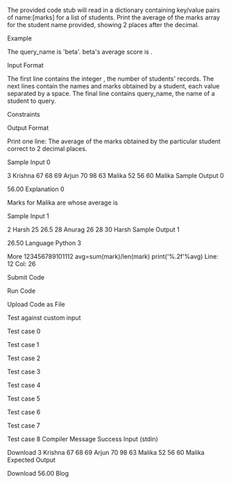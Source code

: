 The provided code stub will read in a dictionary containing key/value pairs of name:[marks] for a list of students. Print the average of the marks array for the student name provided, showing 2 places after the decimal.

Example




The query_name is 'beta'. beta's average score is .

Input Format

The first line contains the integer , the number of students' records. The next  lines contain the names and marks obtained by a student, each value separated by a space. The final line contains query_name, the name of a student to query.

Constraints

Output Format

Print one line: The average of the marks obtained by the particular student correct to 2 decimal places.

Sample Input 0

3
Krishna 67 68 69
Arjun 70 98 63
Malika 52 56 60
Malika
Sample Output 0

56.00
Explanation 0

Marks for Malika are  whose average is 

Sample Input 1

2
Harsh 25 26.5 28
Anurag 26 28 30
Harsh
Sample Output 1

26.50
Language
Python 3

More
123456789101112
        avg=sum(mark)/len(mark)
        print('%.2f'%avg)
Line: 12 Col: 26

Submit Code

Run Code

Upload Code as File

Test against custom input

Test case 0

Test case 1

Test case 2

Test case 3

Test case 4

Test case 5

Test case 6

Test case 7

Test case 8
Compiler Message
Success
Input (stdin)

Download
3
Krishna 67 68 69
Arjun 70 98 63
Malika 52 56 60
Malika
Expected Output

Download
56.00
Blog